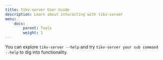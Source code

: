 ```yaml
---
title: tikv-server User Guide
description: Learn about interacting with tikv-server
menu:
    docs:
        parent: Tools
        weight: 1
---
```


You can explore `tikv-server --help` and try `tikv-server your sub command --help` to dig into functionality.